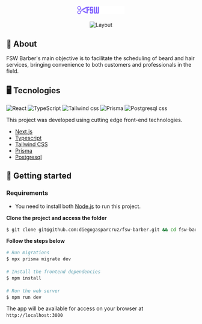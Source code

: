 <div align="center">
  <img alt="podcastr" src=".github/fsw-barber-logo.svg" width="25%"/>
  <br/><br/>
  <img alt="Layout" src=".github/fsw-barber-capa.png" />
</div>

## 📃 About

FSW Barber's main objective is to facilitate the scheduling of beard and hair services, bringing convenience to both customers and professionals in the field.

## 🖥 Tecnologies

<div>
      <img alt="React" src="https://img.shields.io/badge/next.js%20-%2320232a.svg?&style=for-the-badge&logo=next&logoColor=%2361DAFB" />
      <img alt="TypeScript" src="https://img.shields.io/badge/typescript%20-%23007ACC.svg?&style=for-the-badge&logo=typescript&logoColor=white" />
      <img alt="Tailwind css" src="https://img.shields.io/badge/Tailwind_CSS-38B2AC?style=for-the-badge&logo=tailwind-css&logoColor=white" />
      <img alt="Prisma" src="https://img.shields.io/badge/prisma-1B222D?style=for-the-badge&logo=prisma&logoColor=white" />
      <img alt="Postgresql css" src="https://img.shields.io/badge/PostgreSQL-316192?style=for-the-badge&logo=postgresql&logoColor=white" />
      
</div>

This project was developed using cutting edge front-end technologies.

- [Next.js](https://nextjs.org/)
- [Typescript](https://www.typescriptlang.org/)
- [Tailwind CSS](https://tailwindcss.com/)
- [Prisma](https://www.prisma.io/)
- [Postgresql](https://www.postgresql.org/)

## 🚀 Getting started

### Requirements

- You need to install both [Node.js](https://nodejs.org/en/download/) to run this project.

**Clone the project and access the folder**

```bash
$ git clone git@github.com:diegogasparcruz/fsw-barber.git && cd fsw-barber
```

**Follow the steps below**

```bash
# Run migrations
$ npx prisma migrate dev

# Install the frontend dependencies
$ npm install

# Run the web server
$ npm run dev
```

The app will be available for access on your browser at `http://localhost:3000`
